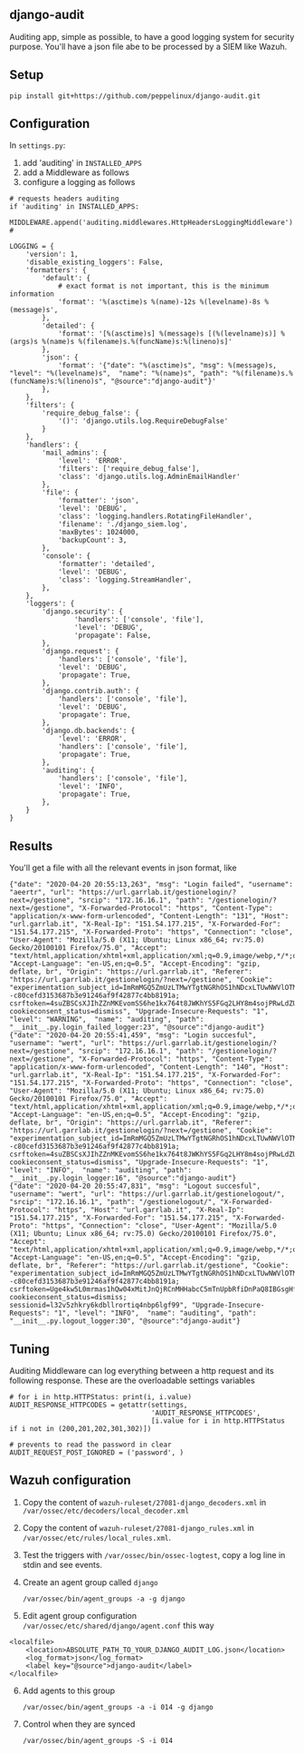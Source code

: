 django-audit
------------

Auditing app, simple as possible, to have a good logging system for security purpose.
You'll have a json file abe to be processed by a SIEM like Wazuh.

Setup
-----

````
pip install git+https://github.com/peppelinux/django-audit.git
````

Configuration
-------------

In `settings.py`:

1. add 'auditing' in `INSTALLED_APPS`
2. add a Middleware as follows
3. configure a logging as follows

````
# requests headers auditing
if 'auditing' in INSTALLED_APPS:
    MIDDLEWARE.append('auditing.middlewares.HttpHeadersLoggingMiddleware')
#

LOGGING = {
    'version': 1,
    'disable_existing_loggers': False,
    'formatters': {
        'default': {
            # exact format is not important, this is the minimum information
            'format': '%(asctime)s %(name)-12s %(levelname)-8s %(message)s',
        },
        'detailed': {
            'format': '[%(asctime)s] %(message)s [(%(levelname)s)] %(args)s %(name)s %(filename)s.%(funcName)s:%(lineno)s]'
        },
        'json': {
            'format': '{"date": "%(asctime)s", "msg": %(message)s, "level": "%(levelname)s",  "name": "%(name)s", "path": "%(filename)s.%(funcName)s:%(lineno)s", "@source":"django-audit"}'
        },
    },
    'filters': {
        'require_debug_false': {
            '()': 'django.utils.log.RequireDebugFalse'
        }
    },
    'handlers': {
        'mail_admins': {
            'level': 'ERROR',
            'filters': ['require_debug_false'],
            'class': 'django.utils.log.AdminEmailHandler'
        },
        'file': {
            'formatter': 'json',
            'level': 'DEBUG',
            'class': 'logging.handlers.RotatingFileHandler',
            'filename': './django_siem.log',
            'maxBytes': 1024000,
            'backupCount': 3,
        },
        'console': {
            'formatter': 'detailed',
            'level': 'DEBUG',
            'class': 'logging.StreamHandler',
        },
    },
    'loggers': {
        'django.security': {
                'handlers': ['console', 'file'],
                'level': 'DEBUG',
                'propagate': False,
        },
        'django.request': {
            'handlers': ['console', 'file'],
            'level': 'DEBUG',
            'propagate': True,
        },
        'django.contrib.auth': {
            'handlers': ['console', 'file'],
            'level': 'DEBUG',
            'propagate': True,
        },
        'django.db.backends': {
            'level': 'ERROR',
            'handlers': ['console', 'file'],
            'propagate': True,
        },
        'auditing': {
            'handlers': ['console', 'file'],
            'level': 'INFO',
            'propagate': True,
        },
    }
}

````

Results
-------

You'll get a file with all the relevant events in json format, like

````
{"date": "2020-04-20 20:55:13,263", "msg": "Login failed", "username": "aeertr", "url": "https://url.garrlab.it/gestionelogin/?next=/gestione", "srcip": "172.16.16.1", "path": "/gestionelogin/?next=/gestione", "X-Forwarded-Protocol": "https", "Content-Type": "application/x-www-form-urlencoded", "Content-Length": "131", "Host": "url.garrlab.it", "X-Real-Ip": "151.54.177.215", "X-Forwarded-For": "151.54.177.215", "X-Forwarded-Proto": "https", "Connection": "close", "User-Agent": "Mozilla/5.0 (X11; Ubuntu; Linux x86_64; rv:75.0) Gecko/20100101 Firefox/75.0", "Accept": "text/html,application/xhtml+xml,application/xml;q=0.9,image/webp,*/*;q=0.8", "Accept-Language": "en-US,en;q=0.5", "Accept-Encoding": "gzip, deflate, br", "Origin": "https://url.garrlab.it", "Referer": "https://url.garrlab.it/gestionelogin/?next=/gestione", "Cookie": "experimentation_subject_id=ImRmMGQ5ZmUzLTMwYTgtNGRhOS1hNDcxLTUwNWVlOTMyODRkYSI%3D--c80cefd3153687b3e91246af9f42877c4bb8191a; csrftoken=4suZBSCsXJIhZZnMKEvomSS6he1kx764t8JWKhYS5FGq2LHY8m4sojPRwLdZUNkV; cookieconsent_status=dismiss", "Upgrade-Insecure-Requests": "1", "level": "WARNING",  "name": "auditing", "path": "__init__.py.login_failed_logger:23", "@source":"django-audit"}
{"date": "2020-04-20 20:55:41,459", "msg": "Login succesful", "username": "wert", "url": "https://url.garrlab.it/gestionelogin/?next=/gestione", "srcip": "172.16.16.1", "path": "/gestionelogin/?next=/gestione", "X-Forwarded-Protocol": "https", "Content-Type": "application/x-www-form-urlencoded", "Content-Length": "140", "Host": "url.garrlab.it", "X-Real-Ip": "151.54.177.215", "X-Forwarded-For": "151.54.177.215", "X-Forwarded-Proto": "https", "Connection": "close", "User-Agent": "Mozilla/5.0 (X11; Ubuntu; Linux x86_64; rv:75.0) Gecko/20100101 Firefox/75.0", "Accept": "text/html,application/xhtml+xml,application/xml;q=0.9,image/webp,*/*;q=0.8", "Accept-Language": "en-US,en;q=0.5", "Accept-Encoding": "gzip, deflate, br", "Origin": "https://url.garrlab.it", "Referer": "https://url.garrlab.it/gestionelogin/?next=/gestione", "Cookie": "experimentation_subject_id=ImRmMGQ5ZmUzLTMwYTgtNGRhOS1hNDcxLTUwNWVlOTMyODRkYSI%3D--c80cefd3153687b3e91246af9f42877c4bb8191a; csrftoken=4suZBSCsXJIhZZnMKEvomSS6he1kx764t8JWKhYS5FGq2LHY8m4sojPRwLdZUNkV; cookieconsent_status=dismiss", "Upgrade-Insecure-Requests": "1", "level": "INFO",  "name": "auditing", "path": "__init__.py.login_logger:16", "@source":"django-audit"}
{"date": "2020-04-20 20:55:47,831", "msg": "Logout succesful", "username": "wert", "url": "https://url.garrlab.it/gestionelogout/", "srcip": "172.16.16.1", "path": "/gestionelogout/", "X-Forwarded-Protocol": "https", "Host": "url.garrlab.it", "X-Real-Ip": "151.54.177.215", "X-Forwarded-For": "151.54.177.215", "X-Forwarded-Proto": "https", "Connection": "close", "User-Agent": "Mozilla/5.0 (X11; Ubuntu; Linux x86_64; rv:75.0) Gecko/20100101 Firefox/75.0", "Accept": "text/html,application/xhtml+xml,application/xml;q=0.9,image/webp,*/*;q=0.8", "Accept-Language": "en-US,en;q=0.5", "Accept-Encoding": "gzip, deflate, br", "Referer": "https://url.garrlab.it/gestione", "Cookie": "experimentation_subject_id=ImRmMGQ5ZmUzLTMwYTgtNGRhOS1hNDcxLTUwNWVlOTMyODRkYSI%3D--c80cefd3153687b3e91246af9f42877c4bb8191a; csrftoken=Uge4kw5L0mrmas1hQw04xMitJnQjRCnMHHabcC5mTnUpbRfiDnPaQ8IBGsgHfJnt; cookieconsent_status=dismiss; sessionid=l32v5zhkry6kdbllrortiq4nbp6lgf99", "Upgrade-Insecure-Requests": "1", "level": "INFO",  "name": "auditing", "path": "__init__.py.logout_logger:30", "@source":"django-audit"}
````

Tuning
------

Auditing Middleware can log everything between a http request and its following response.
These are the overloadable settings variables

````
# for i in http.HTTPStatus: print(i, i.value) 
AUDIT_RESPONSE_HTTPCODES = getattr(settings,
                                   'AUDIT_RESPONSE_HTTPCODES',
                                   [i.value for i in http.HTTPStatus if i not in (200,201,202,301,302)])

# prevents to read the password in clear
AUDIT_REQUEST_POST_IGNORED = ('password', )
````


Wazuh configuration
-------------------

1. Copy the content of `wazuh-ruleset/27081-django_decoders.xml` in `/var/ossec/etc/decoders/local_decoder.xml`

2. Copy the content of `wazuh-ruleset/27081-django_rules.xml` in `/var/ossec/etc/rules/local_rules.xml`.

3. Test the triggers with `/var/ossec/bin/ossec-logtest`, copy a log line in stdin and see events.

4. Create an agent group called `django`
   ````
   /var/ossec/bin/agent_groups -a -g django
   ````
5. Edit agent group configuration `/var/ossec/etc/shared/django/agent.conf` this way
````
<localfile>
	<location>ABSOLUTE_PATH_TO_YOUR_DJANGO_AUDIT_LOG.json</location>
	<log_format>json</log_format>
	<label key="@source">django-audit</label>
</localfile>
````
6. Add agents to this group
   ````
   /var/ossec/bin/agent_groups -a -i 014 -g django
   ````
7. Control when they are synced
   ````
   /var/ossec/bin/agent_groups -S -i 014
   ````
